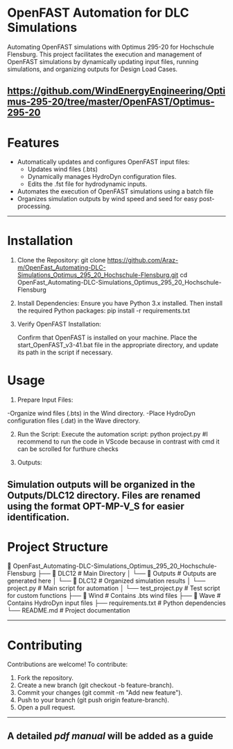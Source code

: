 # OpenFAST Automation for DLC Simulations
  Automating OpenFAST simulations with Optimus 295-20 for Hochschule Flensburg. This project facilitates the execution and management of OpenFAST simulations by   dynamically updating input files, running simulations, and organizing outputs for Design Load Cases.

https://github.com/WindEnergyEngineering/Optimus-295-20/tree/master/OpenFAST/Optimus-295-20
--------------------------------------------------------------------------------
# Features

  - Automatically updates and configures OpenFAST input files:
    - Updates wind files (.bts)
    - Dynamically manages HydroDyn configuration files.
    - Edits the .fst file for hydrodynamic inputs.
  - Automates the execution of OpenFAST simulations using a batch file
  - Organizes simulation outputs by wind speed and seed for easy post-processing.
   
-----------------------------------------------------------------------------------------------
# Installation
1. Clone the Repository:
   git clone https://github.com/Araz-m/OpenFast_Automating-DLC-Simulations_Optimus_295_20_Hochschule-Flensburg.git
cd OpenFast_Automating-DLC-Simulations_Optimus_295_20_Hochschule-Flensburg
   
2. Install Dependencies: Ensure you have Python 3.x installed. Then install the required Python packages:
   pip install -r requirements.txt
   
4. Verify OpenFAST Installation:

   Confirm that OpenFAST is installed on your machine.
   Place the start_OpenFAST_v3-41.bat file in the appropriate directory, and update its path in the script if necessary.
   
# Usage

1. Prepare Input Files:

  -Organize wind files (.bts) in the Wind directory.
  -Place HydroDyn configuration files (.dat) in the Wave directory.
  
2. Run the Script: Execute the automation script:
   python project.py
   #I recommend to run the code in VScode because in contrast with cmd it can be scrolled for furthure checks
   
4. Outputs:

Simulation outputs will be organized in the Outputs/DLC12 directory.
Files are renamed using the format OPT-MP-V<WindSpeed>_S<Seed> for easier identification.
--------------------------------------------------------------------------------------
# Project Structure
📂 OpenFast_Automating-DLC-Simulations_Optimus_295_20_Hochschule-Flensburg
├── 📁 DLC12             # Main Directory
│  └── 📂 Outputs           # Outputs are generated here
│     └── 📂 DLC12         # Organized simulation results
│  └── project.py           # Main script for automation
│  └── test_project.py      # Test script for custom functions
├── 📁 Wind              # Contains .bts wind files
├── 📁 Wave              # Contains HydroDyn input files
├── requirements.txt     # Python dependencies
└── README.md            # Project documentation

----------------------------------------------------------------------------
# Contributing
 Contributions are welcome! To contribute:

1. Fork the repository.
2. Create a new branch (git checkout -b feature-branch).
3. Commit your changes (git commit -m "Add new feature").
4. Push to your branch (git push origin feature-branch).
5. Open a pull request.
--------------------------------------------------------------------------------

A detailed *pdf manual* will be added as a guide
--------------------------------------------------------------------------
